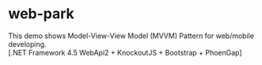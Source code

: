 web-park
========
This demo shows Model-View-View Model (MVVM) Pattern for web/mobile developing.  
[.NET Framework 4.5 WebApi2 + KnockoutJS + Bootstrap + PhoenGap]
